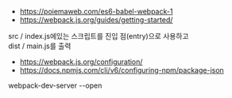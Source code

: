 * https://poiemaweb.com/es6-babel-webpack-1
* https://webpack.js.org/guides/getting-started/

src / index.js에있는 스크립트를 진입 점(entry)으로 사용하고 <br>
dist / main.js를 출력

* https://webpack.js.org/configuration/
* https://docs.npmjs.com/cli/v6/configuring-npm/package-json

webpack-dev-server --open